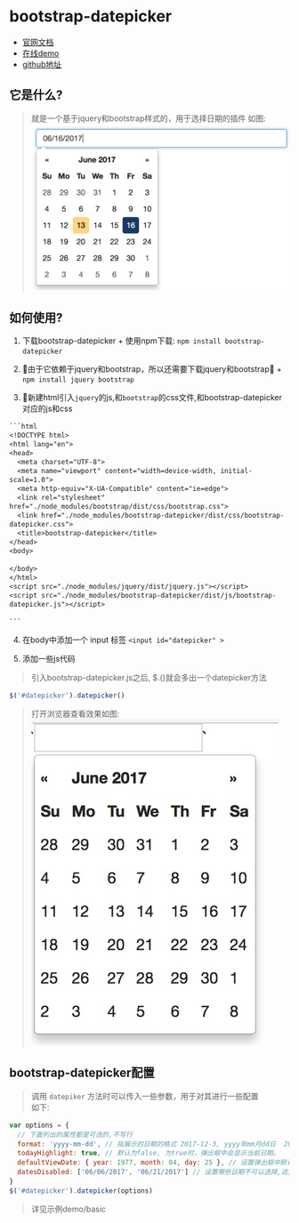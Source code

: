 # bootstrap-datepicker
  - [官网文档](http://bootstrap-datepicker.readthedocs.io/en/stable/)  
  - [在线demo](https://uxsolutions.github.io/bootstrap-datepicker/)
  - [github地址](https://github.com/uxsolutions/bootstrap-datepicker)

## 它是什么?
  > 就是一个基于jquery和bootstrap样式的，用于选择日期的插件
  > 如图:  
  > ![示例图片](./images/datapicker-demo.jpg)  

## 如何使用?
  1. 下载bootstrap-datepicker
    + 使用npm下载: `npm install bootstrap-datepicker`

  2. 由于它依赖于jquery和bootstrap，所以还需要下载jquery和bootstrap
    + `npm install jquery bootstrap`

  3. 新建html引入`jquery`的js,和`bootstrap`的css文件,和bootstrap-datepicker对应的js和css

    ```html
    <!DOCTYPE html>
    <html lang="en">
    <head>
      <meta charset="UTF-8">
      <meta name="viewport" content="width=device-width, initial-scale=1.0">
      <meta http-equiv="X-UA-Compatible" content="ie=edge">
      <link rel="stylesheet" href="./node_modules/bootstrap/dist/css/bootstrap.css">
      <link href="./node_modules/bootstrap-datepicker/dist/css/bootstrap-datepicker.css">
      <title>bootstrap-datepicker</title>
    </head>
    <body>
      
    </body>
    </html>
    <script src="./node_modules/jquery/dist/jquery.js"></script>
    <script src="./node_modules/bootstrap-datepicker/dist/js/bootstrap-datepicker.js"></script>

    ```
    
  4. 在body中添加一个 input 标签
  `<input id="datepicker" >`
  
  5. 添加一些js代码
  > 引入bootstrap-datepicker.js之后, $.()就会多出一个datepicker方法  
  ```js
  $('#datepicker').datepicker()
  ```
  > 打开浏览器查看效果如图: 
  > ![效果](./images/basic.jpg)
  
## bootstrap-datepicker配置
  > 调用 `datepiker` 方法时可以传入一些参数，用于对其进行一些配置  
  > 如下: 
  ```js
  var options = {
    // 下面列出的属性都是可选的,不写行  
    format: 'yyyy-mm-dd', // 指展示的日期的格式 2017-12-3, yyyy年mm月dd日  2017年12月3日
    todayHighlight: true, // 默认为false, 为true时，弹出框中会显示当前日期。
    defaultViewDate: { year: 1977, month: 04, day: 25 }, // 设置弹出框中默认会显示的时间, 会使得todayHighlight: true 失效
    datesDisabled: ['06/06/2017', '06/21/2017'] // 设置哪些日期不可以选择,这里就是禁止选择6日与21日
  }
  $('#datepicker').datepicker(options)
  ```
> 详见示例demo/basic